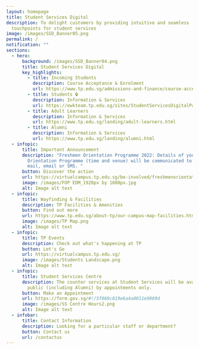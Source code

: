 ```yaml
---
layout: homepage
title: Student Services Digital
description: To delight customers by providing intuitive and seamless
  touchpoints for student services
image: /images/SSD_Banner05.png
permalink: /
notification: ""
sections:
  - hero:
      background: /images/SSD_Banner04.png
      title: Student Services Digital
      key_highlights:
        - title: Incoming Students
          description: Course Acceptance & Enrolment
          url: https://www.tp.edu.sg/admissions-and-finance/course-acceptance-enrolment.html
        - title: Students 🔒
          description: Information & Services
          url: https://ewkteam.tp.edu.sg/sites/StudentServicesDigitalPage/_layouts/15/start.aspx#/SitePages/Home.aspx
        - title: Adult Learners
          description: Information & Services
          url: https://www.tp.edu.sg/landing/adult-learners.html
        - title: Alumni
          description: Information & Services
          url: https://www.tp.edu.sg/landing/alumni.html
  - infopic:
      title: Important Announcement
      description: "Freshmen Orientation Programme 2022: Details of your Freshmen
        Orientation Programme (time and venue) will be communicated to you via
        mail, email or SMS. "
      button: Discover the action
      url: https://virtualcampus.tp.edu.sg/be-involved/freshmenorientation/
      image: /images/FOP EDM_1920px by 1080px.jpg
      alt: Image alt text
  - infopic:
      title: Wayfinding & Facilities
      description: TP Facilities & Amenities
      button: Find out more
      url: https://www.tp.edu.sg/about-tp/our-campus-map-facilities.html
      image: /images/TP Map.png
      alt: Image alt text
  - infopic:
      title: TP Events
      description: Check out what's happening at TP
      button: Let's Go
      url: https://virtualcampus.tp.edu.sg/
      image: /images/Students Landscape.png
      alt: Image alt text
  - infopic:
      title: Student Services Centre
      description: The counter services at Student Services will be available to
        public (including Alumni) by appointments only.
      button: Make an Appointment
      url: https://form.gov.sg/#!/5f069c819e6a4a0011e9869d
      image: /images/SS Centre Hours2.png
      alt: Image alt text
  - infobar:
      title: Contact Information
      description: Looking for a particular staff or department?
      button: Contact us
      url: /contactus
---
```

